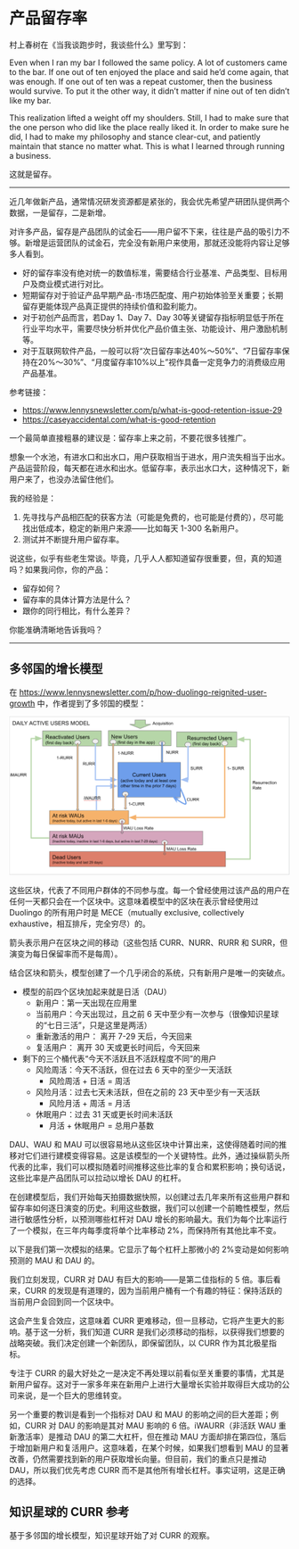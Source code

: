 # 产品留存率

村上春树在《当我谈跑步时，我谈些什么》里写到：

Even when I ran my bar I followed the same policy. A lot of customers came to the bar. If one out of ten enjoyed the place and said he’d come again, that was enough. If one out of ten was a repeat customer, then the business would survive. To put it the other way, it didn’t matter if nine out of ten didn’t like my bar.  
  
This realization lifted a weight off my shoulders. Still, I had to make sure that the one person who did like the place really liked it. In order to make sure he did, I had to make my philosophy and stance clear-cut, and patiently maintain that stance no matter what. This is what I learned through running a business.

这就是留存。

---

近几年做新产品，通常情况研发资源都是紧张的，我会优先希望产研团队提供两个数据，一是留存，二是新增。

对许多产品，留存是产品团队的试金石——用户留不下来，往往是产品的吸引力不够。新增是运营团队的试金石，完全没有新用户来使用，那就还没能将内容让足够多人看到。

- 好的留存率没有绝对统一的数值标准，需要结合行业基准、产品类型、目标用户及商业模式进行对比。
- 短期留存对于验证产品早期产品-市场匹配度、用户初始体验至关重要；长期留存更能体现产品真正提供的持续价值和盈利能力。
- 对于初创产品而言，若Day 1、Day 7、Day 30等关键留存指标明显低于所在行业平均水平，需要尽快分析并优化产品价值主张、功能设计、用户激励机制等。
- 对于互联网软件产品，一般可以将“次日留存率达40%～50%”、“7日留存率保持在20%～30%”、“月度留存率10%以上”视作具备一定竞争力的消费级应用产品基准。

参考链接：

- https://www.lennysnewsletter.com/p/what-is-good-retention-issue-29
- https://caseyaccidental.com/what-is-good-retention

一个最简单直接粗暴的建议是：留存率上来之前，不要花很多钱推广。

想象一个水池，有进水口和出水口，用户获取相当于进水，用户流失相当于出水。产品运营阶段，每天都在进水和出水。低留存率，表示出水口大，这种情况下，新用户来了，也没办法留住他们。

我的经验是：

1. 先寻找与产品相匹配的获客方法（可能是免费的，也可能是付费的），尽可能找出低成本，稳定的新用户来源——比如每天 1-300 名新用户。
2. 测试并不断提升用户留存率。

说这些，似乎有些老生常谈。毕竟，几乎人人都知道留存很重要，但，真的知道吗？如果我问你，你的产品：

- 留存如何？
- 留存率的具体计算方法是什么？
- 跟你的同行相比，有什么差异？

你能准确清晰地告诉我吗？

---

## 多邻国的增长模型

在 https://www.lennysnewsletter.com/p/how-duolingo-reignited-user-growth 中，作者提到了多邻国的模型：

![多邻国的用户增长模型](img/retention1.png)

这些区块，代表了不同用户群体的不同参与度。每一个曾经使用过该产品的用户在任何一天都只会在一个区块中。这意味着模型中的区块在表示曾经使用过 Duolingo 的所有用户时是 MECE（mutually exclusive, collectively exhaustive，相互排斥，完全穷尽）的。

箭头表示用户在区块之间的移动（这些包括 CURR、NURR、RURR 和 SURR，但演变为每日保留率而不是每周）。

结合区块和箭头，模型创建了一个几乎闭合的系统，只有新用户是唯一的突破点。

- 模型的前四个区块加起来就是日活（DAU）
	- 新用户：第一天出现在应用里
	- 当前用户：今天出现过，且之前 6 天中至少有一次参与（很像知识星球的“七日三活”，只是这里是两活）
	- 重新激活的用户： 离开 7-29 天后，今天回来
	- 复活用户： 离开 30 天或更长时间后，今天回来
- 剩下的三个桶代表“今天不活跃且不活跃程度不同”的用户
	- 风险周活：今天不活跃，但在过去 6 天中的至少一天活跃
		- 风险周活 + 日活 = 周活
	- 风险月活：过去七天未活跃，但在之前的 23 天中至少有一天活跃
		- 风险月活 + 周活 = 月活
	- 休眠用户：过去 31 天或更长时间未活跃
		- 月活 + 休眠用户 = 总用户基数

DAU、WAU 和 MAU 可以很容易地从这些区块中计算出来，这使得随着时间的推移对它们进行建模变得容易。这是该模型的一个关键特性。此外，通过操纵箭头所代表的比率，我们可以模拟随着时间推移这些比率的复合和累积影响；换句话说，这些比率是产品团队可以拉动以增长 DAU 的杠杆。

在创建模型后，我们开始每天拍摄数据快照，以创建过去几年来所有这些用户群和留存率如何逐日演变的历史。利用这些数据，我们可以创建一个前瞻性模型，然后进行敏感性分析，以预测哪些杠杆对 DAU 增长的影响最大。我们为每个比率运行了一个模拟，在三年内每季度将单个比率移动 2%，而保持所有其他比率不变。

以下是我们第一次模拟的结果。它显示了每个杠杆上那微小的 2%变动是如何影响预测的 MAU 和 DAU 的。

我们立刻发现，CURR 对 DAU 有巨大的影响——是第二佳指标的 5 倍。事后看来，CURR 的发现是有道理的，因为当前用户桶有一个有趣的特征：保持活跃的当前用户会回到同一个区块中。

这会产生复合效应，这意味着 CURR 更难移动，但一旦移动，它将产生更大的影响。基于这一分析，我们知道 CURR 是我们必须移动的指标，以获得我们想要的战略突破。我们决定创建一个新团队，即保留团队，以 CURR 作为其北极星指标。

专注于 CURR 的最大好处之一是决定不再处理以前看似至关重要的事情，尤其是新用户留存。这对于一家多年来在新用户上进行大量增长实验并取得巨大成功的公司来说，是一个巨大的思维转变。

另一个重要的教训是看到一个指标对 DAU 和 MAU 的影响之间的巨大差距；例如，CURR 对 DAU 的影响是其对 MAU 影响的 6 倍。iWAURR（非活跃 WAU 重新激活率）是推动 DAU 的第二大杠杆，但在推动 MAU 方面却排在第四位，落后于增加新用户和复活用户。这意味着，在某个时候，如果我们想看到 MAU 的显著改善，仍然需要找到新的用户获取增长向量。但目前，我们的重点只是推动 DAU，所以我们优先考虑 CURR 而不是其他所有增长杠杆。事实证明，这是正确的选择。

## 知识星球的 CURR 参考

基于多邻国的增长模型，知识星球开始了对 CURR 的观察。